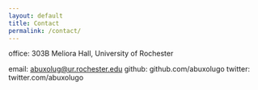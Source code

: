 ```yaml
---
layout: default
title: Contact
permalink: /contact/
---
```


office: 303B Meliora Hall, University of Rochester

email: abuxolug@ur.rochester.edu
github: github.com/abuxolugo
twitter: twitter.com/abuxolugo
